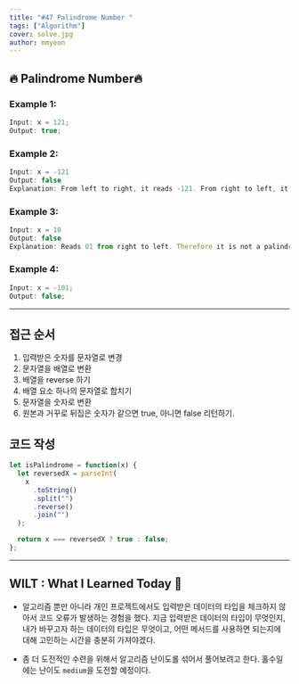 ```yaml
---
title: "#47 Palindrome Number "
tags: ["Algorithm"]
cover: solve.jpg
author: mmyeon
---
```


## 🔥 Palindrome Number🔥

### Example 1:

```js
Input: x = 121;
Output: true;
```

### Example 2:

```js
Input: x = -121
Output: false
Explanation: From left to right, it reads -121. From right to left, it becomes 121-. Therefore it is not a palindrome.
```

### Example 3:

```js
Input: x = 10
Output: false
Explanation: Reads 01 from right to left. Therefore it is not a palindrome.
```

### Example 4:

```js
Input: x = -101;
Output: false;
```

---

## 접근 순서

1. 입력받은 숫자를 문자열로 변경
2. 문자열을 배열로 변환
3. 배열을 reverse 하기
4. 배열 요소 하나의 문자열로 합치기
5. 문자열을 숫자로 변환
6. 원본과 거꾸로 뒤집은 숫자가 같으면 true, 아니면 false 리턴하기.

## 코드 작성

```js
let isPalindrome = function(x) {
  let reversedX = parseInt(
    x
      .toString()
      .split("")
      .reverse()
      .join("")
  );

  return x === reversedX ? true : false;
};
```

---

## WILT : What I Learned Today 🤔

- 알고리즘 뿐만 아니라 개인 프로젝트에서도 입력받은 데이터의 타입을 체크하지 않아서 코드 오류가 발생하는 경험을 했다. 지금 입력받은 데이터의 타입이 무엇인지, 내가 바꾸고자 하는 데이터의 타입은 무엇이고, 어떤 메서드를 사용하면 되는지에 대해 고민하는 시간을 충분히 가져야겠다.

- 좀 더 도전적인 수련을 위해서 알고리즘 난이도롤 섞어서 풀어보려고 한다. 홀수일에는 난이도 `medium`을 도전할 예정이다.

